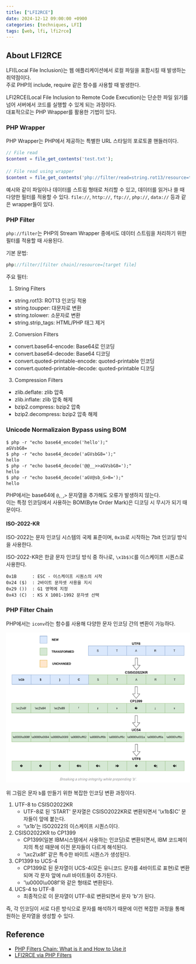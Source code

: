 ```yaml
---
title: ["LFI2RCE"]
date: 2024-12-12 09:00:00 +0900
categories: [techniques, LFI]
tags: [web, lfi, lfi2rce]
---
```


## About LFI2RCE
LFI(Local File Inclusion)는 웹 애플리케이션에서 로컬 파일을 포함시킬 때 발생하는 취약점이다.  
주로 PHP의 include, require 같은 함수를 사용할 때 발생한다.  

LFI2RCE(Local File Inclusion to Remote Code Execution)는 단순한 파일 읽기를 넘어 서버에서 코드를 실행할 수 있게 되는 과정이다.  
대표적으로는 PHP Wrapper를 활용한 기법이 있다.  

### PHP Wrapper
PHP Wrapper는 PHP에서 제공하는 특별한 URL 스타일의 포로토콜 핸들러이다.  

```php
// File read
$content = file_get_contents('test.txt');

// File read using wrapper
$content = file_get_contents('php://filter/read=string.rot13/resource=text.txt');
```

예시와 같이 파일이나 데이터를 스트림 형태로 처리할 수 있고, 데이터를 읽거나 쓸 때 다양한 필터를 적용할 수 있다.
`file://`, `http://`, `ftp://`, `php://`, `data://` 등과 같은 wrapper들이 있다.  

### PHP Filter
`php://filter`는 PHP의 Stream Wrapper 중에서도 데이터 스트림을 처리하기 위한 필터를 적용할 때 사용된다.  

기본 문법:  
```php
php://filter/[filter chain]/resource=[target file]
```  

주요 필터:  
1. String Filters
  * string.rot13: ROT13 인코딩 적용
  * string.toupper: 대문자로 변환
  * string.tolower: 소문자로 변환
  * string.strip_tags: HTML/PHP 태그 제거
2. Conversion Filters
  * convert.base64-encode: Base64로 인코딩
  * convert.base64-decode: Base64 디코딩
  * convert.quoted-printable-encode: quoted-printable 인코딩
  * convert.quoted-printable-decode: quoted-printable 디코딩
3. Compression Filters
  * zlib.deflate: zlib 압축
  * zlib.inflate: zlib 압축 해제
  * bzip2.compress: bzip2 압축
  * bzip2.decompress: bzip2 압축 해제

### Unicode Normalizaion Bypass using BOM
```console
$ php -r "echo base64_encode('hello');"
aGVsbG8=
$ php -r "echo base64_decode('aGVsbG8=');"
hello
$ php -r "echo base64_decode('@@__>>aGVsbG8=');"
hello
$ php -r "echo base64_decode('aGV@sb_G>8=');"
hello
```

PHP에서는 base64에 `@`,`_`,`>` 문자열을 추가해도 오류가 발생하지 않는다.  
이는 특정 인코딩에서 사용하는 BOM(Byte Order Mark)은 디코딩 시 무시가 되기 때문이다.  

#### ISO-2022-KR
ISO-2022는 문자 인코딩 시스템의 국제 표준이며, `0x1b`로 시작하는 7bit 인코딩 방식을 사용한다.  

ISO-2022-KR은 한글 문자 인코딩 방식 중 하나로, `\x1b$)C`를 이스케이프 시퀀스로 사용한다.  
```
0x1B      : ESC - 이스케이프 시퀀스의 시작
0x24 ($)  : 2바이트 문자셋 사용을 지시
0x29 ())  : G1 영역에 지정
0x43 (C)  : KS X 1001-1992 문자셋 선택
```


### PHP Filter Chain
PHP에서는 `iconv`라는 함수를 사용해 다양한 문자 인코딩 간의 변환이 가능하다.  

![PHP_Filter_Chain](assets/img/techniques/web/php_filter_chain.png)

위 그림은 문자 `b`를 만들기 위한 복잡한 인코딩 변환 과정이다.  

1. UTF-8 to CSISO2022KR
   * UTF-8로 된 'START' 문자열은 CSISO2022KR로 변환되면서 '\x1b$)C' 문자들이 앞에 붙는다.
   * '\x1b'는 ISO2022의 이스케이프 시퀀스이다.
2. CSISO2022KR to CP1399
   * CP1399(일본 IBM시스템에서 사용하는 인코딩)로 변환되면서, IBM 코드페이지의 특성 때문에 이전 문자들이 다르게 해석된다.  
   * '\xc2\x8f' 같은 특수한 바이트 시퀀스가 생성된다.
3. CP1399 to UCS-4
   * CP1399로 된 문자열이 UCS-4(모든 유니코드 문자를 4바이트로 표현)로 변환되며 각 문자 앞에 null 바이트들이 추가된다.
   * '\u0000\u008f'와 같은 형태로 변환된다.
4. UCS-4 to UTF-8
   * 최종적으로 이 문자열이 UTF-8로 변환되면서 문자 'b'가 된다.


즉, 각 인코딩이 서로 다른 방식으로 문자를 해석하기 때문에 이런 복잡한 과정을 통해 원하는 문자열을 생성할 수 있다.  



## Reference
* [PHP Filters Chain: What is it and How to Use it](https://www.synacktiv.com/en/publications/php-filters-chain-what-is-it-and-how-to-use-it)
* [LFI2RCE via PHP Filters](https://book.hacktricks.xyz/pentesting-web/file-inclusion/lfi2rce-via-php-filters)